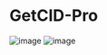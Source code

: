 # GetCID-Pro

![image](https://github.com/laomms/GetCID-Pro/blob/master/333.jpg)
![image](https://github.com/laomms/GetCID-Pro/blob/master/111.jpg)
